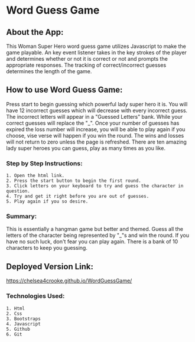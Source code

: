 # **Word Guess Game**

## **About the App:**

This Woman Super Hero word guess game utilizes Javascript to make the game playable. An key event listener takes in the key strokes of the player and determines whether or not it is correct or not and prompts the appropriate responses. The tracking of correct/incorrect guesses determines the length of the game.

## **How to use Word Guess Game:**

Press start to begin guessing which powerful lady super hero it is. You will have 12 incorrect guesses which will decrease with every incorrect guess. The incorrect letters will appear in a "Guessed Letters" bank. While your correct guesses will replace the "_". Once your number of guesses has expired the loss number will increase, you will be able to play again if you choose, vise verse will happen if you win the round. The wins and losses will not return to zero unless the page is refreshed. There are ten amazing lady super heroes you can guess, play as many times as you like.

### **Step by Step Instructions:**
    1. Open the html link.
    2. Press the start button to begin the first round.
    3. Click letters on your keyboard to try and guess the character in question.
    4. Try and get it right before you are out of guesses.
    5. Play again if you so desire.

### **Summary:**

This is essentially a hangman game but better and themed. Guess all the letters of the character being represented by "_"s and win the round. If you have no such luck, don't fear you can play again. There is a bank of 10 characters to keep you guessing.

## **Deployed Version Link:**

https://chelsea4crooke.github.io/WordGuessGame/

### **Technologies Used:**
    1. Html 
    2. Css 
    3. Bootstraps 
    4. Javascript 
    5. Github 
    6. Git